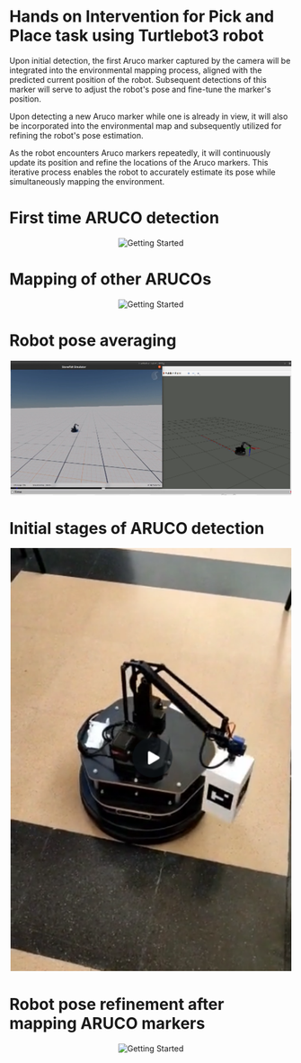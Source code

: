 # Hands on Intervention for Pick and Place task using Turtlebot3 robot


Upon initial detection, the first Aruco marker captured by the camera will be integrated into the environmental mapping process, aligned with the predicted current position of the robot. Subsequent detections of this marker will serve to adjust the robot's pose and fine-tune the marker's position.

Upon detecting a new Aruco marker while one is already in view, it will also be incorporated into the environmental map and subsequently utilized for refining the robot's pose estimation.

As the robot encounters Aruco markers repeatedly, it will continuously update its position and refine the locations of the Aruco markers. This iterative process enables the robot to accurately estimate its pose while simultaneously mapping the environment.

# First time ARUCO detection
<div style="text-align:center">
  <img src="Images/1.png" alt="Getting Started" width="500"/>
</div>

# Mapping of other ARUCOs
<div style="text-align:center">
  <img src="Images/2.png" alt="Getting Started" width="500"/>
</div>

# Robot pose averaging
<div style="text-align:center">
  <img src="Images/3.png" alt="Getting Started" width="500"/>
</div>

# Initial stages of ARUCO detection
<div style="text-align:center">
  <img src="Images/4.png" alt="Getting Started" width="500"/>
</div>

# Robot pose refinement after mapping ARUCO markers
<div style="text-align:center">
  <img src="Images/5.png" alt="Getting Started" width="500"/>
</div> 